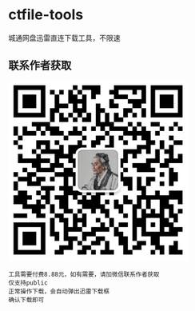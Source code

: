 # ctfile-tools
城通网盘迅雷直连下载工具，不限速

## 联系作者获取
![加微信 yuyi297341015](w.png)

````
工具需要付费8.88元，如有需要，请加微信联系作者获取
仅支持public
正常操作下载，会自动弹出迅雷下载框
确认下载即可
````

